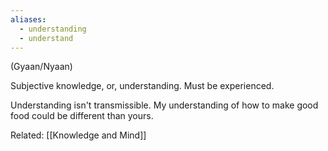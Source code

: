 ```yaml
---
aliases:
  - understanding
  - understand
---
```

(Gyaan/Nyaan)

Subjective knowledge, or, understanding. Must be experienced.

Understanding isn't transmissible. My understanding of how to make good food could be different than yours.

Related: [[Knowledge and Mind]]
